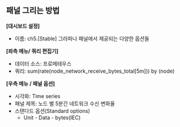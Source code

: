 ## 패널 그리는 방법

**[대시보드 설정]**
* 이름: ch5.[Stable] 그라파나 패널에서 제공되는 다양한 옵션들

**[좌측 메뉴/ 쿼리 편집기]** 
* 데이터 소스: 프로메테우스
* 쿼리: sum(rate(node_network_receive_bytes_total[5m])) by (node)

**[우측 메뉴 / 패널 옵션]**
* 시각화: Time series
* 패널 제목: 노드 별 5분간 네트워크 수신 변화율
* 스탠다드 옵션(Standard options)
  - Unit - Data - bytes(IEC)

